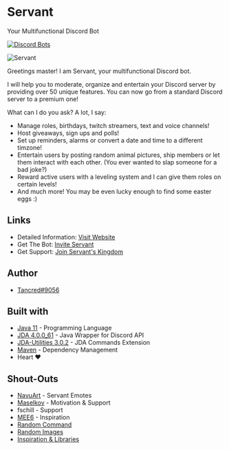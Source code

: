 # Servant
Your Multifunctional Discord Bot

[![Discord Bots](https://top.gg/api/widget/status/436916794796670977.svg)](https://top.gg/bot/436916794796670977)

![Servant](https://i.imgur.com/MDRt4fA.png)

Greetings master! I am Servant, your multifunctional Discord bot.

I will help you to moderate, organize and entertain your Discord server by providing over 50 unique features. You can now go from a standard Discord server to a premium one!

What can I do you ask? A lot, I say:

* Manage roles, birthdays, twitch streamers, text and voice channels!
* Host giveaways, sign ups and polls!
* Set up reminders, alarms or convert a date and time to a different timzone!
* Entertain users by posting random animal pictures, ship members or let them interact with each other. (You ever wanted to slap someone for a bad joke?)
* Reward active users with a leveling system and I can give them roles on certain levels!
* And much more! You may be even lucky enough to find some easter eggs :)

## Links
* Detailed Information: [Visit Website](https://servant.tanc.red/)
* Get The Bot: [Invite Servant](https://inviteservant.tanc.red)
* Get Support: [Join Servant's Kingdom](https://servantskingdom.tanc.red)

## Author
* [Tancred#9056](https://github.com/Tancred423)

## Built with
* [Java 11](https://openjdk.java.net/projects/jdk/11/) - Programming Language
* [JDA 4.0.0_61](https://github.com/DV8FromTheWorld/JDA) - Java Wrapper for Discord API
* [JDA-Utilities 3.0.2](https://github.com/JDA-Applications/JDA-Utilities) - JDA Commands Extension
* [Maven](https://maven.apache.org/) - Dependency Management
* Heart ❤

## Shout-Outs
* [NavuArt](https://twitter.com/navuart) - Servant Emotes
* [Maselkov](https://github.com/Maselkov) - Motivation & Support
* fschill - Support
* [MEE6](https://mee6.xyz/) - Inspiration
* [Random Command](https://imgur.com)
* [Random Images](https://some-random-api.ml)
* [Inspiration & Libraries](https://github.com/jagrosh)
